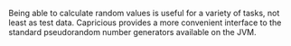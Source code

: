 Being able to calculate random values is useful for a variety of tasks, not least as test data.
Capricious provides a more convenient interface to the standard pseudorandom number generators 
available on the JVM.